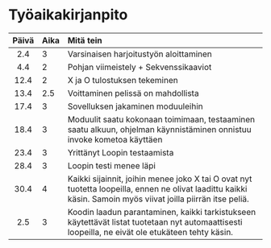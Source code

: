 # Työaikakirjanpito

| Päivä | Aika | Mitä tein  |
| :----:|:-----| :-----|
| 2.4   | 3    | Varsinaisen harjoitustyön aloittaminen |
| 4.4   | 2    | Pohjan viimeistely + Sekvenssikaaviot |
| 12.4  | 2    | X ja O tulostuksen tekeminen |
| 13.4  | 2.5  | Voittaminen pelissä on mahdollista |
| 17.4  | 3    | Sovelluksen jakaminen moduuleihin |
| 18.4  | 3    | Moduulit saatu kokonaan toimimaan, testaaminen saatu alkuun, ohjelman käynnistäminen onnistuu invoke kometoa käyttäen |
| 23.4  | 3    | Yrittänyt Loopin testaamista |
| 28.4  | 3    | Loopin testi menee läpi |
| 30.4  | 4    | Kaikki sijainnit, joihin menee joko X tai O ovat nyt tuotetta loopeilla, ennen ne olivat laadittu kaikki käsin. Samoin myös viivat joilla piirrän itse peliä. |
| 2.5   | 3    | Koodin laadun parantaminen, kaikki tarkistukseen käytettävät listat tuotetaan nyt automaattisesti loopeilla, ne eivät ole etukäteen tehty käsin. |